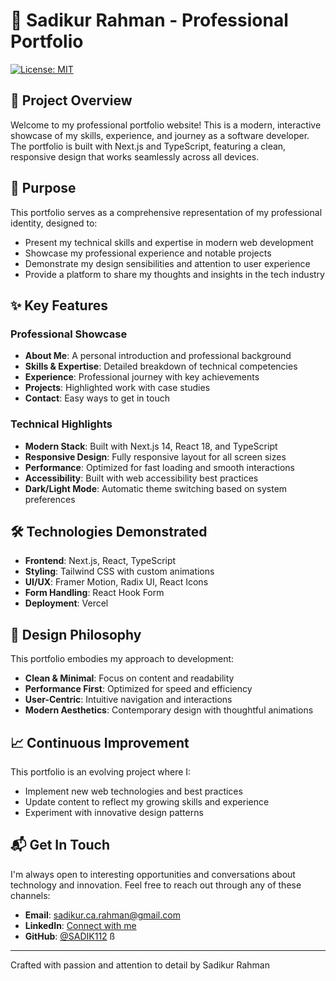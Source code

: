 # 🌟 Sadikur Rahman - Professional Portfolio

[![License: MIT](https://img.shields.io/badge/License-MIT-yellow.svg)](https://opensource.org/licenses/MIT)

## 🚀 Project Overview

Welcome to my professional portfolio website! This is a modern, interactive showcase of my skills, experience, and journey as a software developer. The portfolio is built with Next.js and TypeScript, featuring a clean, responsive design that works seamlessly across all devices.

## 🎯 Purpose

This portfolio serves as a comprehensive representation of my professional identity, designed to:
- Present my technical skills and expertise in modern web development
- Showcase my professional experience and notable projects
- Demonstrate my design sensibilities and attention to user experience
- Provide a platform to share my thoughts and insights in the tech industry

## ✨ Key Features

### Professional Showcase
- **About Me**: A personal introduction and professional background
- **Skills & Expertise**: Detailed breakdown of technical competencies
- **Experience**: Professional journey with key achievements
- **Projects**: Highlighted work with case studies
- **Contact**: Easy ways to get in touch

### Technical Highlights
- **Modern Stack**: Built with Next.js 14, React 18, and TypeScript
- **Responsive Design**: Fully responsive layout for all screen sizes
- **Performance**: Optimized for fast loading and smooth interactions
- **Accessibility**: Built with web accessibility best practices
- **Dark/Light Mode**: Automatic theme switching based on system preferences

## 🛠️ Technologies Demonstrated

- **Frontend**: Next.js, React, TypeScript
- **Styling**: Tailwind CSS with custom animations
- **UI/UX**: Framer Motion, Radix UI, React Icons
- **Form Handling**: React Hook Form
- **Deployment**: Vercel

## 🎨 Design Philosophy

This portfolio embodies my approach to development:
- **Clean & Minimal**: Focus on content and readability
- **Performance First**: Optimized for speed and efficiency
- **User-Centric**: Intuitive navigation and interactions
- **Modern Aesthetics**: Contemporary design with thoughtful animations

## 📈 Continuous Improvement

This portfolio is an evolving project where I:
- Implement new web technologies and best practices
- Update content to reflect my growing skills and experience
- Experiment with innovative design patterns

## 📬 Get In Touch

I'm always open to interesting opportunities and conversations about technology and innovation. Feel free to reach out through any of these channels:

- **Email**: [sadikur.ca.rahman@gmail.com](mailto:sadikur.ca.rahman@gmail.com)
- **LinkedIn**: [Connect with me](https://www.linkedin.com/in/sadikur-rahman1)
- **GitHub**: [@SADIK112](https://github.com/SADIK112)
ß
---

Crafted with passion and attention to detail by Sadikur Rahman
